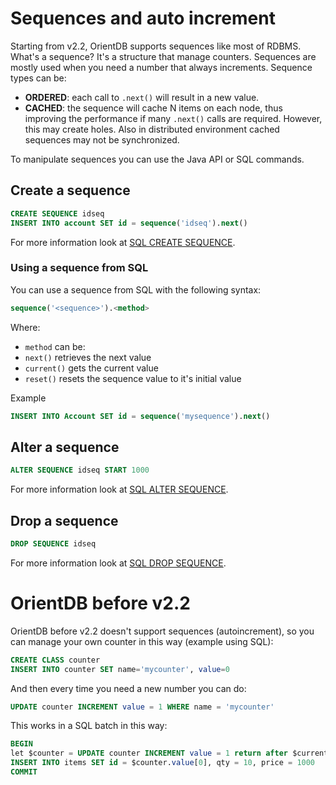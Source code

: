 
# Sequences and auto increment

Starting from v2.2, OrientDB supports sequences like most of RDBMS. What's a sequence? It's a structure that manage counters. Sequences are mostly used when you need a number that always increments. Sequence types can be:

- **ORDERED**: each call to `.next()` will result in a new value.
- **CACHED**: the sequence will cache N items on each node, thus improving the performance if many `.next()` calls are required. However, this may create holes. Also in distributed environment cached sequences may not be synchronized.

To manipulate sequences you can use the Java API or SQL commands.

## Create a sequence

```sql
CREATE SEQUENCE idseq
INSERT INTO account SET id = sequence('idseq').next()
```

For more information look at [SQL CREATE SEQUENCE](SQL-Create-Sequence.md).


### Using a sequence from SQL
You can use a sequence from SQL with the following syntax:

```sql
sequence('<sequence>').<method>
```

Where:
- `method` can be:
 - `next()` retrieves the next value
 - `current()` gets the current value
 - `reset()` resets the sequence value to it's initial value

Example
```sql
INSERT INTO Account SET id = sequence('mysequence').next()
```

## Alter a sequence

```sql
ALTER SEQUENCE idseq START 1000
```

For more information look at [SQL ALTER SEQUENCE](SQL-Alter-Sequence.md).

## Drop a sequence


```sql
DROP SEQUENCE idseq
```

For more information look at [SQL DROP SEQUENCE](SQL-Drop-Sequence.md).

# OrientDB before v2.2

OrientDB before v2.2 doesn't support sequences (autoincrement), so you can manage your own counter in this way (example using SQL):

```sql
CREATE CLASS counter
INSERT INTO counter SET name='mycounter', value=0
```

And then every time you need a new number you can do:

```sql
UPDATE counter INCREMENT value = 1 WHERE name = 'mycounter'
```

This works in a SQL batch in this way:

```sql
BEGIN
let $counter = UPDATE counter INCREMENT value = 1 return after $current WHERE name = 'mycounter'
INSERT INTO items SET id = $counter.value[0], qty = 10, price = 1000
COMMIT
```

